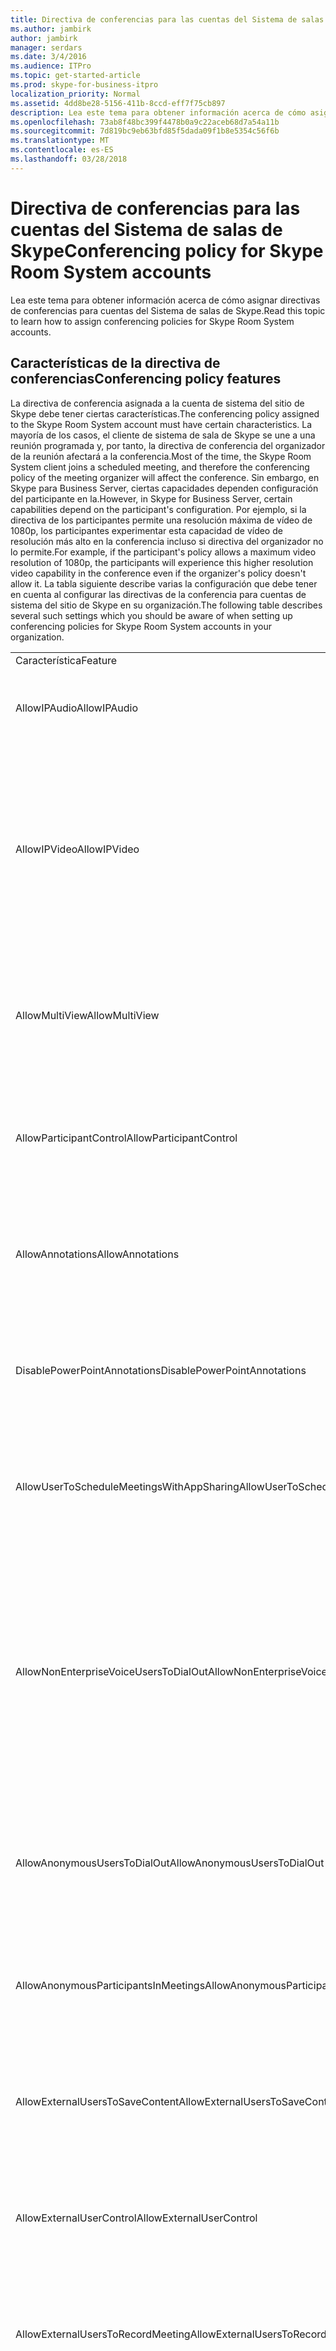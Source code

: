 ```yaml
---
title: Directiva de conferencias para las cuentas del Sistema de salas de Skype
ms.author: jambirk
author: jambirk
manager: serdars
ms.date: 3/4/2016
ms.audience: ITPro
ms.topic: get-started-article
ms.prod: skype-for-business-itpro
localization_priority: Normal
ms.assetid: 4dd8be28-5156-411b-8ccd-eff7f75cb897
description: Lea este tema para obtener información acerca de cómo asignar directivas de conferencias para cuentas del Sistema de salas de Skype.
ms.openlocfilehash: 73ab8f48bc399f4478b0a9c22aceb68d7a54a11b
ms.sourcegitcommit: 7d819bc9eb63bfd85f5dada09f1b8e5354c56f6b
ms.translationtype: MT
ms.contentlocale: es-ES
ms.lasthandoff: 03/28/2018
---
```

# <a name="conferencing-policy-for-skype-room-system-accounts"></a><span data-ttu-id="f9e0f-103">Directiva de conferencias para las cuentas del Sistema de salas de Skype</span><span class="sxs-lookup"><span data-stu-id="f9e0f-103">Conferencing policy for Skype Room System accounts</span></span>
 
<span data-ttu-id="f9e0f-104">Lea este tema para obtener información acerca de cómo asignar directivas de conferencias para cuentas del Sistema de salas de Skype.</span><span class="sxs-lookup"><span data-stu-id="f9e0f-104">Read this topic to learn how to assign conferencing policies for Skype Room System accounts.</span></span>
  
## <a name="conferencing-policy-features"></a><span data-ttu-id="f9e0f-105">Características de la directiva de conferencias</span><span class="sxs-lookup"><span data-stu-id="f9e0f-105">Conferencing policy features</span></span>

<span data-ttu-id="f9e0f-106">La directiva de conferencia asignada a la cuenta de sistema del sitio de Skype debe tener ciertas características.</span><span class="sxs-lookup"><span data-stu-id="f9e0f-106">The conferencing policy assigned to the Skype Room System account must have certain characteristics.</span></span> <span data-ttu-id="f9e0f-107">La mayoría de los casos, el cliente de sistema de sala de Skype se une a una reunión programada y, por tanto, la directiva de conferencia del organizador de la reunión afectará a la conferencia.</span><span class="sxs-lookup"><span data-stu-id="f9e0f-107">Most of the time, the Skype Room System client joins a scheduled meeting, and therefore the conferencing policy of the meeting organizer will affect the conference.</span></span> <span data-ttu-id="f9e0f-108">Sin embargo, en Skype para Business Server, ciertas capacidades dependen configuración del participante en la.</span><span class="sxs-lookup"><span data-stu-id="f9e0f-108">However, in Skype for Business Server, certain capabilities depend on the participant's configuration.</span></span> <span data-ttu-id="f9e0f-109">Por ejemplo, si la directiva de los participantes permite una resolución máxima de vídeo de 1080p, los participantes experimentar esta capacidad de vídeo de resolución más alto en la conferencia incluso si directiva del organizador no lo permite.</span><span class="sxs-lookup"><span data-stu-id="f9e0f-109">For example, if the participant's policy allows a maximum video resolution of 1080p, the participants will experience this higher resolution video capability in the conference even if the organizer's policy doesn't allow it.</span></span> <span data-ttu-id="f9e0f-110">La tabla siguiente describe varias la configuración que debe tener en cuenta al configurar las directivas de la conferencia para cuentas de sistema del sitio de Skype en su organización.</span><span class="sxs-lookup"><span data-stu-id="f9e0f-110">The following table describes several such settings which you should be aware of when setting up conferencing policies for Skype Room System accounts in your organization.</span></span> 
  
||||
|:-----|:-----|:-----|
|<span data-ttu-id="f9e0f-111">Característica</span><span class="sxs-lookup"><span data-stu-id="f9e0f-111">Feature</span></span>  <br/> |<span data-ttu-id="f9e0f-112">Valor</span><span class="sxs-lookup"><span data-stu-id="f9e0f-112">Value</span></span>  <br/> |<span data-ttu-id="f9e0f-113">Comment</span><span class="sxs-lookup"><span data-stu-id="f9e0f-113">Comment</span></span>  <br/> |
|<span data-ttu-id="f9e0f-114">AllowIPAudio</span><span class="sxs-lookup"><span data-stu-id="f9e0f-114">AllowIPAudio</span></span>  <br/> |<span data-ttu-id="f9e0f-115">TRUE</span><span class="sxs-lookup"><span data-stu-id="f9e0f-115">TRUE</span></span>  <br/> |<span data-ttu-id="f9e0f-116">Debe ser true para el sonido del sistema de sala de Skype</span><span class="sxs-lookup"><span data-stu-id="f9e0f-116">Must be true for Skype Room System audio</span></span>  <br/> |
|<span data-ttu-id="f9e0f-117">AllowIPVideo</span><span class="sxs-lookup"><span data-stu-id="f9e0f-117">AllowIPVideo</span></span>  <br/> |<span data-ttu-id="f9e0f-118">TRUE</span><span class="sxs-lookup"><span data-stu-id="f9e0f-118">TRUE</span></span>  <br/> |<span data-ttu-id="f9e0f-119">Debe ser true para audio de sistema del sitio de Skype trabajar en sesiones de Pizarra (ad hoc) Reunirse ahora en el sistema del sitio de Skype</span><span class="sxs-lookup"><span data-stu-id="f9e0f-119">Must be true for Skype Room System audio to work in Meet Now (ad hoc) whiteboard sessions in Skype Room System</span></span>  <br/> |
|<span data-ttu-id="f9e0f-120">AllowMultiView</span><span class="sxs-lookup"><span data-stu-id="f9e0f-120">AllowMultiView</span></span>  <br/> |<span data-ttu-id="f9e0f-121">TRUE</span><span class="sxs-lookup"><span data-stu-id="f9e0f-121">TRUE</span></span>  <br/> |<span data-ttu-id="f9e0f-122">Permite sistema Skype sala representar vistas múltiples, varias secuencias de vídeo</span><span class="sxs-lookup"><span data-stu-id="f9e0f-122">Allows Skype Room System to render multi-view, multiple video streams</span></span>  <br/> |
|<span data-ttu-id="f9e0f-123">AllowParticipantControl</span><span class="sxs-lookup"><span data-stu-id="f9e0f-123">AllowParticipantControl</span></span>  <br/> |<span data-ttu-id="f9e0f-124">TRUE</span><span class="sxs-lookup"><span data-stu-id="f9e0f-124">TRUE</span></span>  <br/> |<span data-ttu-id="f9e0f-125">Afecta a Reunirse ahora sesiones de Pizarra (ad hoc) en el sistema del sitio de Skype</span><span class="sxs-lookup"><span data-stu-id="f9e0f-125">Affects Meet Now (ad hoc) whiteboard sessions in Skype Room System</span></span>  <br/> |
|<span data-ttu-id="f9e0f-126">AllowAnnotations</span><span class="sxs-lookup"><span data-stu-id="f9e0f-126">AllowAnnotations</span></span>  <br/> |<span data-ttu-id="f9e0f-127">TRUE</span><span class="sxs-lookup"><span data-stu-id="f9e0f-127">TRUE</span></span>  <br/> |<span data-ttu-id="f9e0f-128">Afecta a Reunirse ahora sesiones de Pizarra (ad hoc) en el sistema del sitio de Skype</span><span class="sxs-lookup"><span data-stu-id="f9e0f-128">Affects Meet Now (ad hoc) whiteboard sessions in Skype Room System</span></span>  <br/> |
|<span data-ttu-id="f9e0f-129">DisablePowerPointAnnotations</span><span class="sxs-lookup"><span data-stu-id="f9e0f-129">DisablePowerPointAnnotations</span></span>  <br/> |<span data-ttu-id="f9e0f-130">FALSE</span><span class="sxs-lookup"><span data-stu-id="f9e0f-130">FALSE</span></span>  <br/> |<span data-ttu-id="f9e0f-131">Afecta a Reunirse ahora sesiones de Pizarra (ad hoc) en el sistema del sitio de Skype</span><span class="sxs-lookup"><span data-stu-id="f9e0f-131">Affects Meet Now (ad hoc) whiteboard sessions in Skype Room System</span></span>  <br/> |
|<span data-ttu-id="f9e0f-132">AllowUserToScheduleMeetingsWithAppSharing</span><span class="sxs-lookup"><span data-stu-id="f9e0f-132">AllowUserToScheduleMeetingsWithAppSharing</span></span>  <br/> |<span data-ttu-id="f9e0f-133">TRUE</span><span class="sxs-lookup"><span data-stu-id="f9e0f-133">TRUE</span></span>  <br/> |<span data-ttu-id="f9e0f-134">Afecta a Reunirse ahora sesiones de Pizarra (ad hoc) en el sistema del sitio de Skype</span><span class="sxs-lookup"><span data-stu-id="f9e0f-134">Affects Meet Now (ad hoc) whiteboard sessions in Skype Room System</span></span>  <br/> |
|<span data-ttu-id="f9e0f-135">AllowNonEnterpriseVoiceUsersToDialOut</span><span class="sxs-lookup"><span data-stu-id="f9e0f-135">AllowNonEnterpriseVoiceUsersToDialOut</span></span>  <br/> |<span data-ttu-id="f9e0f-136">FALSE</span><span class="sxs-lookup"><span data-stu-id="f9e0f-136">FALSE</span></span>  <br/> |<span data-ttu-id="f9e0f-137">Depende de si la cuenta es de Telefonía IP empresarial (EV) habilitado (vea las cuentas del sistema de sala de habilitar Skype de Skype para la sección de negocios)</span><span class="sxs-lookup"><span data-stu-id="f9e0f-137">Depends on whether the account is Enterprise Voice (EV) enabled (see the Enabling Skype Room System Accounts for Skype for Business section)</span></span>  <br/> |
|<span data-ttu-id="f9e0f-138">AllowAnonymousUsersToDialOut</span><span class="sxs-lookup"><span data-stu-id="f9e0f-138">AllowAnonymousUsersToDialOut</span></span>  <br/> |<span data-ttu-id="f9e0f-139">FALSE</span><span class="sxs-lookup"><span data-stu-id="f9e0f-139">FALSE</span></span>  <br/> |<span data-ttu-id="f9e0f-140">Depende de si la cuenta está habilitada para telefonía IP empresarial (EV)</span><span class="sxs-lookup"><span data-stu-id="f9e0f-140">Depends on whether the account is Enterprise Voice (EV) enabled</span></span>  <br/> |
|<span data-ttu-id="f9e0f-141">AllowAnonymousParticipantsInMeetings</span><span class="sxs-lookup"><span data-stu-id="f9e0f-141">AllowAnonymousParticipantsInMeetings</span></span>  <br/> |<span data-ttu-id="f9e0f-142">TRUE</span><span class="sxs-lookup"><span data-stu-id="f9e0f-142">TRUE</span></span>  <br/> |<span data-ttu-id="f9e0f-143">Afecta a Reunirse ahora sesiones de Pizarra (ad hoc) en el sistema del sitio de Skype</span><span class="sxs-lookup"><span data-stu-id="f9e0f-143">Affects Meet Now (ad hoc) whiteboard sessions in Skype Room System</span></span>  <br/> |
|<span data-ttu-id="f9e0f-144">AllowExternalUsersToSaveContent</span><span class="sxs-lookup"><span data-stu-id="f9e0f-144">AllowExternalUsersToSaveContent</span></span>  <br/> |<span data-ttu-id="f9e0f-145">TRUE</span><span class="sxs-lookup"><span data-stu-id="f9e0f-145">TRUE</span></span>  <br/> |<span data-ttu-id="f9e0f-146">Afecta a Reunirse ahora sesiones de Pizarra (ad hoc) en el sistema del sitio de Skype</span><span class="sxs-lookup"><span data-stu-id="f9e0f-146">Affects Meet Now (ad hoc) whiteboard sessions in Skype Room System</span></span>  <br/> |
|<span data-ttu-id="f9e0f-147">AllowExternalUserControl</span><span class="sxs-lookup"><span data-stu-id="f9e0f-147">AllowExternalUserControl</span></span>  <br/> |<span data-ttu-id="f9e0f-148">FALSE</span><span class="sxs-lookup"><span data-stu-id="f9e0f-148">FALSE</span></span>  <br/> |<span data-ttu-id="f9e0f-149">Afecta a Reunirse ahora sesiones de Pizarra (ad hoc) en el sistema del sitio de Skype</span><span class="sxs-lookup"><span data-stu-id="f9e0f-149">Affects Meet Now (ad hoc) whiteboard sessions in Skype Room System</span></span>  <br/> |
|<span data-ttu-id="f9e0f-150">AllowExternalUsersToRecordMeeting</span><span class="sxs-lookup"><span data-stu-id="f9e0f-150">AllowExternalUsersToRecordMeeting</span></span>  <br/> |<span data-ttu-id="f9e0f-151">FALSE</span><span class="sxs-lookup"><span data-stu-id="f9e0f-151">FALSE</span></span>  <br/> |<span data-ttu-id="f9e0f-152">Afecta a Reunirse ahora sesiones de Pizarra (ad hoc) en el sistema del sitio de Skype</span><span class="sxs-lookup"><span data-stu-id="f9e0f-152">Affects Meet Now (ad hoc) whiteboard sessions in Skype Room System</span></span>  <br/> |
|<span data-ttu-id="f9e0f-153">AllowPolls</span><span class="sxs-lookup"><span data-stu-id="f9e0f-153">AllowPolls</span></span>  <br/> |<span data-ttu-id="f9e0f-154">TRUE</span><span class="sxs-lookup"><span data-stu-id="f9e0f-154">TRUE</span></span>  <br/> |<span data-ttu-id="f9e0f-155">N/A en Reunirse ahora reuniones (ad hoc), pero el sistema de sala de Skype puede responder a sondeos en la pantalla en la parte delantera de la sala</span><span class="sxs-lookup"><span data-stu-id="f9e0f-155">N/A in Meet Now (ad hoc) meetings, but Skype Room System can respond to polls on the screen at the front of room</span></span>  <br/> |
|<span data-ttu-id="f9e0f-156">AllowSharedNotes</span><span class="sxs-lookup"><span data-stu-id="f9e0f-156">AllowSharedNotes</span></span>  <br/> |<span data-ttu-id="f9e0f-157">TRUE</span><span class="sxs-lookup"><span data-stu-id="f9e0f-157">TRUE</span></span>  <br/> |<span data-ttu-id="f9e0f-158">N/A en Reunirse ahora reuniones (ad hoc), pero el sistema de sala de Skype puede responder a sondeos en la pantalla en la parte delantera de la sala</span><span class="sxs-lookup"><span data-stu-id="f9e0f-158">N/A in Meet Now (ad hoc) meetings, but Skype Room System can respond to polls on the screen at the front of room</span></span>  <br/> |
|<span data-ttu-id="f9e0f-159">EnableDialInConferencing</span><span class="sxs-lookup"><span data-stu-id="f9e0f-159">EnableDialInConferencing</span></span>  <br/> |<span data-ttu-id="f9e0f-160">TRUE</span><span class="sxs-lookup"><span data-stu-id="f9e0f-160">TRUE</span></span>  <br/> |<span data-ttu-id="f9e0f-161">Afecta a Reunirse ahora sesiones de Pizarra (ad hoc) en el sistema del sitio de Skype</span><span class="sxs-lookup"><span data-stu-id="f9e0f-161">Affects Meet Now (ad hoc) whiteboard sessions in Skype Room System</span></span>  <br/> |
|<span data-ttu-id="f9e0f-162">EnableAppDesktopSharing</span><span class="sxs-lookup"><span data-stu-id="f9e0f-162">EnableAppDesktopSharing</span></span>  <br/> |<span data-ttu-id="f9e0f-163">Escritorio</span><span class="sxs-lookup"><span data-stu-id="f9e0f-163">Desktop</span></span>  <br/> |<span data-ttu-id="f9e0f-164">Afecta a Reunirse ahora sesiones de Pizarra (ad hoc) en el sistema del sitio de Skype</span><span class="sxs-lookup"><span data-stu-id="f9e0f-164">Affects Meet Now (ad hoc) whiteboard sessions in Skype Room System</span></span>  <br/> |
|<span data-ttu-id="f9e0f-165">AllowConferenceRecording</span><span class="sxs-lookup"><span data-stu-id="f9e0f-165">AllowConferenceRecording</span></span>  <br/> |<span data-ttu-id="f9e0f-166">FALSE</span><span class="sxs-lookup"><span data-stu-id="f9e0f-166">FALSE</span></span>  <br/> |<span data-ttu-id="f9e0f-167">No disponible para el sistema del sitio de Skype.</span><span class="sxs-lookup"><span data-stu-id="f9e0f-167">N/A for Skype Room System.</span></span> <span data-ttu-id="f9e0f-168">Si es TRUE, un asistente remoto podría realizar grabaciones</span><span class="sxs-lookup"><span data-stu-id="f9e0f-168">If TRUE, a remote party could record</span></span>  <br/> |
|<span data-ttu-id="f9e0f-169">EnableP2PRecording</span><span class="sxs-lookup"><span data-stu-id="f9e0f-169">EnableP2PRecording</span></span>  <br/> |<span data-ttu-id="f9e0f-170">FALSE</span><span class="sxs-lookup"><span data-stu-id="f9e0f-170">FALSE</span></span>  <br/> |<span data-ttu-id="f9e0f-171">No disponible para el sistema del sitio de Skype.</span><span class="sxs-lookup"><span data-stu-id="f9e0f-171">N/A for Skype Room System.</span></span> <span data-ttu-id="f9e0f-172">Si es TRUE, un asistente remoto podría realizar grabaciones</span><span class="sxs-lookup"><span data-stu-id="f9e0f-172">If TRUE, a remote party could record</span></span>  <br/> |
|<span data-ttu-id="f9e0f-173">EnableFileTransfer</span><span class="sxs-lookup"><span data-stu-id="f9e0f-173">EnableFileTransfer</span></span>  <br/> |<span data-ttu-id="f9e0f-174">TRUE</span><span class="sxs-lookup"><span data-stu-id="f9e0f-174">TRUE</span></span>  <br/> |<span data-ttu-id="f9e0f-175">N/D</span><span class="sxs-lookup"><span data-stu-id="f9e0f-175">N/A</span></span>  <br/> |
|<span data-ttu-id="f9e0f-176">EnableP2PFileTransfer</span><span class="sxs-lookup"><span data-stu-id="f9e0f-176">EnableP2PFileTransfer</span></span>  <br/> |<span data-ttu-id="f9e0f-177">TRUE</span><span class="sxs-lookup"><span data-stu-id="f9e0f-177">TRUE</span></span>  <br/> |<span data-ttu-id="f9e0f-178">N/D</span><span class="sxs-lookup"><span data-stu-id="f9e0f-178">N/A</span></span>  <br/> |
|<span data-ttu-id="f9e0f-179">EnableP2PVideo</span><span class="sxs-lookup"><span data-stu-id="f9e0f-179">EnableP2PVideo</span></span>  <br/> |<span data-ttu-id="f9e0f-180">TRUE</span><span class="sxs-lookup"><span data-stu-id="f9e0f-180">TRUE</span></span>  <br/> |<span data-ttu-id="f9e0f-181">Permite que el cliente de sistema de sala de Skype participar en las sesiones de video de peer-to-peer</span><span class="sxs-lookup"><span data-stu-id="f9e0f-181">Enables the Skype Room System client to participate in peer-to-peer video sessions</span></span>  <br/> |
|<span data-ttu-id="f9e0f-182">AllowLargeMeetings</span><span class="sxs-lookup"><span data-stu-id="f9e0f-182">AllowLargeMeetings</span></span>  <br/> |<span data-ttu-id="f9e0f-183">FALSE</span><span class="sxs-lookup"><span data-stu-id="f9e0f-183">FALSE</span></span>  <br/> |<span data-ttu-id="f9e0f-184">N/D</span><span class="sxs-lookup"><span data-stu-id="f9e0f-184">N/A</span></span>  <br/> |
|<span data-ttu-id="f9e0f-185">EnableDataCollaboration</span><span class="sxs-lookup"><span data-stu-id="f9e0f-185">EnableDataCollaboration</span></span>  <br/> |<span data-ttu-id="f9e0f-186">TRUE</span><span class="sxs-lookup"><span data-stu-id="f9e0f-186">TRUE</span></span>  <br/> |<span data-ttu-id="f9e0f-187">Afecta a Reunirse ahora sesiones de Pizarra (ad hoc) en el sistema del sitio de Skype</span><span class="sxs-lookup"><span data-stu-id="f9e0f-187">Affects Meet Now (ad hoc) whiteboard sessions in Skype Room System</span></span>  <br/> |
|<span data-ttu-id="f9e0f-188">MaxVideoConferenceResolution</span><span class="sxs-lookup"><span data-stu-id="f9e0f-188">MaxVideoConferenceResolution</span></span>  <br/> |<span data-ttu-id="f9e0f-189">VGA</span><span class="sxs-lookup"><span data-stu-id="f9e0f-189">VGA</span></span>  <br/> |<span data-ttu-id="f9e0f-190">Ignorado por Skype para Business Server, sistema de sala de Skype utiliza HD1080</span><span class="sxs-lookup"><span data-stu-id="f9e0f-190">Ignored by Skype for Business Server, Skype Room System uses HD1080</span></span>  <br/> |
|<span data-ttu-id="f9e0f-191">MaxMeetingSize</span><span class="sxs-lookup"><span data-stu-id="f9e0f-191">MaxMeetingSize</span></span>  <br/> |<span data-ttu-id="f9e0f-192">250</span><span class="sxs-lookup"><span data-stu-id="f9e0f-192">250</span></span>  <br/> |<span data-ttu-id="f9e0f-193">Afecta a Reunirse ahora sesiones de Pizarra (ad hoc) en el sistema del sitio de Skype</span><span class="sxs-lookup"><span data-stu-id="f9e0f-193">Affects Meet Now (ad hoc) whiteboard sessions in Skype Room System</span></span>  <br/> |
|<span data-ttu-id="f9e0f-194">AudioBitRateKb</span><span class="sxs-lookup"><span data-stu-id="f9e0f-194">AudioBitRateKb</span></span>  <br/> |<span data-ttu-id="f9e0f-195">200</span><span class="sxs-lookup"><span data-stu-id="f9e0f-195">200</span></span>  <br/> |<span data-ttu-id="f9e0f-196">Ver Nota al final de la tabla\*</span><span class="sxs-lookup"><span data-stu-id="f9e0f-196">See note at the end of the table\*</span></span>  <br/> |
|<span data-ttu-id="f9e0f-197">VideoBitRateKb</span><span class="sxs-lookup"><span data-stu-id="f9e0f-197">VideoBitRateKb</span></span>  <br/> |<span data-ttu-id="f9e0f-198">5000</span><span class="sxs-lookup"><span data-stu-id="f9e0f-198">5000</span></span>  <br/> |<span data-ttu-id="f9e0f-199">Esta es la máxima velocidad permitida de vídeo saliente.</span><span class="sxs-lookup"><span data-stu-id="f9e0f-199">This is the maximum outbound video bit rate allowed.</span></span> <span data-ttu-id="f9e0f-200">Sistema de sala de Skype puede enviar uno 1080 de secuencia junto con pano (si se utiliza RoundTable) a esta velocidad de bits.</span><span class="sxs-lookup"><span data-stu-id="f9e0f-200">Skype Room System can send one 1080 stream along with pano (if RoundTable is used) at this bit rate.</span></span> <span data-ttu-id="f9e0f-201">\*</span><span class="sxs-lookup"><span data-stu-id="f9e0f-201"></span></span>  <br/> |
|<span data-ttu-id="f9e0f-202">AppSharingBitRateKb</span><span class="sxs-lookup"><span data-stu-id="f9e0f-202">AppSharingBitRateKb</span></span>  <br/> |<span data-ttu-id="f9e0f-203">5000</span><span class="sxs-lookup"><span data-stu-id="f9e0f-203">5000</span></span>  <br/> |<span data-ttu-id="f9e0f-204">Ver Nota al final de la tabla\*</span><span class="sxs-lookup"><span data-stu-id="f9e0f-204">See note at the end of the table\*</span></span>  <br/> |
|<span data-ttu-id="f9e0f-205">FileTransferBitRateKb</span><span class="sxs-lookup"><span data-stu-id="f9e0f-205">FileTransferBitRateKb</span></span>  <br/> |<span data-ttu-id="f9e0f-206">5000</span><span class="sxs-lookup"><span data-stu-id="f9e0f-206">5000</span></span>  <br/> |<span data-ttu-id="f9e0f-207">N/D</span><span class="sxs-lookup"><span data-stu-id="f9e0f-207">N/A</span></span>  <br/> |
|<span data-ttu-id="f9e0f-208">TotalReceiveVideoBitRateKb</span><span class="sxs-lookup"><span data-stu-id="f9e0f-208">TotalReceiveVideoBitRateKb</span></span>  <br/> |<span data-ttu-id="f9e0f-209">20000</span><span class="sxs-lookup"><span data-stu-id="f9e0f-209">20000</span></span>  <br/> |<span data-ttu-id="f9e0f-210">Le recomendamos que configure esta opción tan alta como pueda.</span><span class="sxs-lookup"><span data-stu-id="f9e0f-210">We recommend that you set this as high as possible.</span></span> <span data-ttu-id="f9e0f-211">El ancho de banda efectivo depende de las condiciones de la red en el momento de conferencias.\*</span><span class="sxs-lookup"><span data-stu-id="f9e0f-211">The effective bandwidth depends on network conditions at the time of conferences.\*</span></span>  <br/> |
|<span data-ttu-id="f9e0f-212">EnableMultiViewJoin</span><span class="sxs-lookup"><span data-stu-id="f9e0f-212">EnableMultiViewJoin</span></span>  <br/> |<span data-ttu-id="f9e0f-213">TRUE</span><span class="sxs-lookup"><span data-stu-id="f9e0f-213">TRUE</span></span>  <br/> |<span data-ttu-id="f9e0f-214">Debe ser TRUE para el sistema de sala de Skype para asegurar vistas múltiples secuencias de vídeo</span><span class="sxs-lookup"><span data-stu-id="f9e0f-214">Must be TRUE for Skype Room System to ensure multi-view video streams</span></span>  <br/> |
   
* <span data-ttu-id="f9e0f-215">Para obtener información acerca de cómo planear el ancho de banda, vea [Requisitos de ancho de banda de red para el tráfico de medios](https://technet.microsoft.com/en-us/library/jj688118%28v=ocs.15%29.aspx).</span><span class="sxs-lookup"><span data-stu-id="f9e0f-215">For information about bandwidth planning, see [Network Bandwidth Requirements for Media Traffic](https://technet.microsoft.com/en-us/library/jj688118%28v=ocs.15%29.aspx).</span></span>
  
> [!NOTE]
> <span data-ttu-id="f9e0f-216">Si el cliente de sistema de sala de Skype intenta unirse a una reunión programada organizada por un usuario que está alojado en un grupo de Lync Server 2010, directiva de conferencia del organizador de la reunión podría impedir al cliente del sistema de sala de Skype realización de colaboración.</span><span class="sxs-lookup"><span data-stu-id="f9e0f-216">If the Skype Room System client tries to join a scheduled meeting organized by a user who is homed on a Lync Server 2010 pool, the meeting organizer's conferencing policy could prevent the Skype Room System client from performing collaboration.</span></span> 
  
## <a name="meeting-authentication"></a><span data-ttu-id="f9e0f-217">Autenticación de reunión</span><span class="sxs-lookup"><span data-stu-id="f9e0f-217">Meeting authentication</span></span>

<span data-ttu-id="f9e0f-218">Sistema de sala de Skype pide a los usuarios para la autenticación cuando utilicen la reunión vínculo unirse para unirse a una reunión restringida; Por ejemplo, una reunión de la sala de reuniones se han configurado opciones de Outlook.</span><span class="sxs-lookup"><span data-stu-id="f9e0f-218">Skype Room System prompts users for authentication when they use the meeting join link to join a restricted meeting; for example, a meeting for which meeting lobby options have been configured in Outlook.</span></span> <span data-ttu-id="f9e0f-219">Esta configuración siempre está activada para las reuniones personalizadas y siempre se realizará la solicitud a los usuarios.</span><span class="sxs-lookup"><span data-stu-id="f9e0f-219">This setting is always on for customized meetings, and users are always prompted.</span></span> <span data-ttu-id="f9e0f-220">Sin embargo, en el caso de reuniones no restringidas, los usuarios pueden unirse a la reunión sin autenticación.</span><span class="sxs-lookup"><span data-stu-id="f9e0f-220">However, for unrestricted meetings, users can join the meeting without authentication.</span></span> 
  
<span data-ttu-id="f9e0f-221">El siguiente comando habilita a los administradores para requerir autenticación para todas las reuniones, incluidas las no restringidas:</span><span class="sxs-lookup"><span data-stu-id="f9e0f-221">The following command enables administrators to require authentication for all meetings, including unrestricted meetings:</span></span> 
  
```
Set-CsMeetingConfiguration -RequireRoomSystemsAuthorization $TRUE
```

<span data-ttu-id="f9e0f-222">De forma predeterminada, RequireRoomSystemsAuthorization es FALSE.</span><span class="sxs-lookup"><span data-stu-id="f9e0f-222">By default, RequireRoomSystemsAuthorization is FALSE.</span></span> 
  

